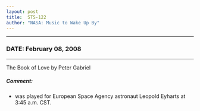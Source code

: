 ```yaml
---
layout: post
title:  STS-122
author: "NASA: Music to Wake Up By"
---
```


----
### DATE: February 08, 2008
----
The Book of Love by Peter Gabriel

##### Comment:
* was played for European Space Agency astronaut Leopold Eyharts at 3:45 a.m. CST.
